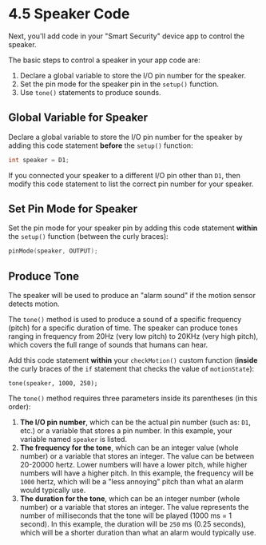 # 4.5 Speaker Code

Next, you'll add code in your "Smart Security" device app to control the speaker.

The basic steps to control a speaker in your app code are:

1. Declare a global variable to store the I/O pin number for the speaker.
2. Set the pin mode for the speaker pin in the `setup()` function.
3. Use `tone()` statements to produce sounds.

## Global Variable for Speaker

Declare a global variable to store the I/O pin number for the speaker by adding this code statement **before** the `setup()` function:

```cpp
int speaker = D1;
```

If you connected your speaker to a different I/O pin other than `D1`, then modify this code statement to list the correct pin number for your speaker.

## Set Pin Mode for Speaker

Set the pin mode for your speaker pin by adding this code statement **within** the `setup()` function \(between the curly braces\):

```cpp
pinMode(speaker, OUTPUT);
```

## Produce Tone

The speaker will be used to produce an "alarm sound" if the motion sensor detects motion.

The `tone()` method is used to produce a sound of a specific frequency \(pitch\) for a specific duration of time. The speaker can produce tones ranging in frequency from 20Hz \(very low pitch\) to 20KHz \(very high pitch\), which covers the full range of sounds that humans can hear.

Add this code statement **within** your `checkMotion()` custom function \(**inside** the curly braces of the `if` statement that checks the value of `motionState`\):

```text
tone(speaker, 1000, 250);
```

The `tone()` method requires three parameters inside its parentheses \(in this order\):

1. **The I/O pin number**, which can be the actual pin number \(such as: `D1`, etc.\) or a variable that stores a pin number. In this example, your variable named `speaker` is listed.
2. **The frequency for the tone**, which can be an integer value \(whole number\) or a variable that stores an integer. The value can be between 20-20000 hertz. Lower numbers will have a lower pitch, while higher numbers will have a higher pitch. In this example, the frequency will be `1000` hertz, which will be a "less annoying" pitch than what an alarm would typically use.
3. **The duration for the tone**, which can be an integer number \(whole number\) or a variable that stores an integer. The value represents the number of milliseconds that the tone will be played \(1000 ms = 1 second\). In this example, the duration will be `250` ms \(0.25 seconds\), which will be a shorter duration than what an alarm would typically use.



